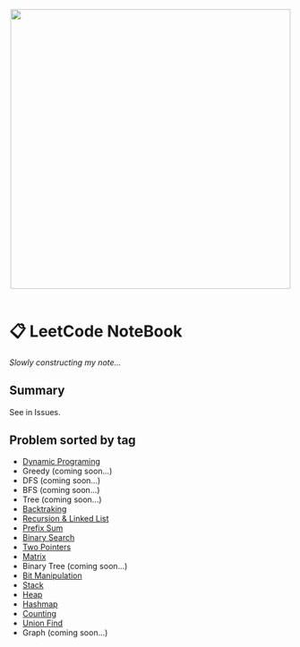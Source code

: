 <header>
    <img class="page-cover-image" src="https://www.notion.so/images/page-cover/rijksmuseum_claesz_1628.jpg" width="500" />
</header>

# 📋 LeetCode NoteBook

*Slowly constructing my note...*

## Summary
See in Issues.

## Problem sorted by tag
- [Dynamic Programing](./problems-by-tag/dynamic%20programming/)
- Greedy (coming soon...)
- DFS (coming soon...)
- BFS (coming soon...)
- Tree (coming soon...)
- [Backtraking](./problems-by-tag/backtracking/)
- [Recursion & Linked List](./problems-by-tag/recursion%20%26%20linked%20list/)
- [Prefix Sum](./problems-by-tag/prefix%20sum/)
- [Binary Search](./problems-by-tag/binary%20search/)
- [Two Pointers](./problems-by-tag/two%20pointers/)
- [Matrix](./problems-by-tag/matrix/)
- Binary Tree (coming soon...)
- [Bit Manipulation](./problems-by-tag/bit%20manipulation/)
- [Stack](./problems-by-tag/stack/)
- [Heap](./problems-by-tag/heap/)
- [Hashmap](./problems-by-tag/hashmap/)
- [Counting](./problems-by-tag/counting/)
- [Union Find](./problems-by-tag/union%20find/)
- Graph (coming soon...)
